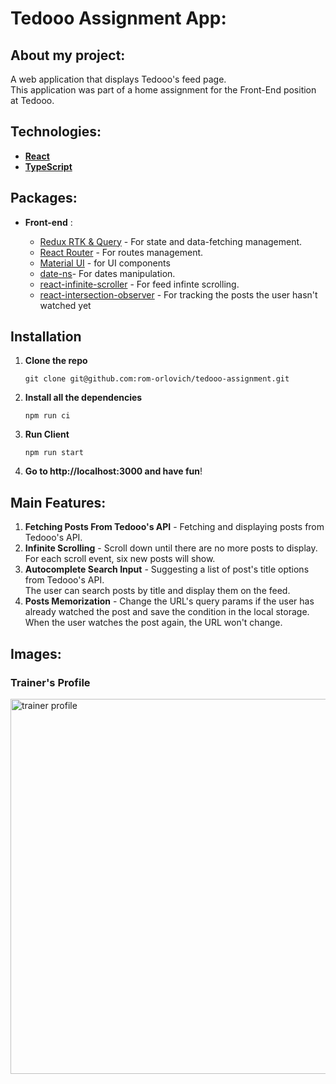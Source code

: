 # Tedooo Assignment App:

## About my project:
A web application that displays Tedooo's feed page. \
This application was part of a home assignment for the Front-End position at Tedooo.

## Technologies:

- **[React](https://reactjs.org/)**
- **[TypeScript](https://www.typescriptlang.org/)**


## Packages:

- **Front-end** :

  - [Redux RTK & Query](https://www.npmjs.com/package/@reduxjs/toolkit) - For state and data-fetching management.
  - [React Router](https://www.npmjs.com/package/react-router-dom) - For routes management.
  - [Material UI](https://www.npmjs.com/package/@mui/material) - for UI components
  - [date-ns](https://date-fns.org/)- For dates manipulation.
  - [react-infinite-scroller](https://github.com/danbovey/react-infinite-scroller) - For feed infinte scrolling.
  - [react-intersection-observer](https://github.com/thebuilder/react-intersection-observer) - For tracking the posts the user hasn't watched yet
 
## Installation

1. **Clone the repo**
   ```
   git clone git@github.com:rom-orlovich/tedooo-assignment.git
   ```
2. **Install all the dependencies**
   ```
   npm run ci
   ```
3. **Run Client**

   ```
   npm run start
   ```
4. **Go to http://localhost:3000 and have fun**!

## Main Features:
1. **Fetching Posts From Tedooo's API** - Fetching and displaying posts from Tedooo's API.
2. **Infinite Scrolling** - Scroll down until there are no more posts to display. For each scroll event, six new posts will show. 
3. **Autocomplete Search Input** - Suggesting a list of post's title options from Tedooo's API. \
The user can search posts by title and display them on the feed.
4. **Posts Memorization** - Change the URL's query params if the user has already watched the post and save the condition in the local storage.  \
When the user watches the post again, the URL won't change.  

  
 
## Images: 
### Trainer's Profile
<img alt="trainer profile" src="./readme-images/trainer_profile.png" width="600" hight="600">

